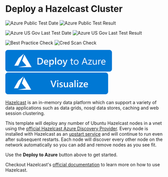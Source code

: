 # Deploy a Hazelcast Cluster

![Azure Public Test Date](https://azurequickstartsservice.blob.core.windows.net/badges/hazelcast-vm-cluster/PublicLastTestDate.svg)
![Azure Public Test Result](https://azurequickstartsservice.blob.core.windows.net/badges/hazelcast-vm-cluster/PublicDeployment.svg)

![Azure US Gov Last Test Date](https://azurequickstartsservice.blob.core.windows.net/badges/hazelcast-vm-cluster/FairfaxLastTestDate.svg)
![Azure US Gov Last Test Result](https://azurequickstartsservice.blob.core.windows.net/badges/hazelcast-vm-cluster/FairfaxDeployment.svg)

![Best Practice Check](https://azurequickstartsservice.blob.core.windows.net/badges/hazelcast-vm-cluster/BestPracticeResult.svg)
![Cred Scan Check](https://azurequickstartsservice.blob.core.windows.net/badges/hazelcast-vm-cluster/CredScanResult.svg)

[![Deploy To Azure](https://raw.githubusercontent.com/Azure/azure-quickstart-templates/master/1-CONTRIBUTION-GUIDE/images/deploytoazure.svg?sanitize=true)](https://portal.azure.com/#create/Microsoft.Template/uri/https%3A%2F%2Fraw.githubusercontent.com%2FAzure%2Fazure-quickstart-templates%2Fmaster%2Fhazelcast-vm-cluster%2Fazuredeploy.json)
[![Visualize](https://raw.githubusercontent.com/Azure/azure-quickstart-templates/master/1-CONTRIBUTION-GUIDE/images/visualizebutton.svg?sanitize=true)](http://armviz.io/#/?load=https%3A%2F%2Fraw.githubusercontent.com%2FAzure%2Fazure-quickstart-templates%2Fmaster%2Fhazelcast-vm-cluster%2Fazuredeploy.json)

[Hazelcast](https://hazelcast.com) is an in-memory data platform which can
support a variety of data applications such as data grids, nosql data stores,
caching and web session clustering.

This template will deploy any number of Ubuntu Hazelcast nodes in a vnet using
the
[official Hazelcast Azure Discovery Provider](https://github.com/hazelcast/hazelcast-azure).
Every node is installed with Hazelcast as an
[upstart service](http://upstart.ubuntu.com/) and will continue to run even
after subsequent restarts. Each node will discover every other node on the
network automatically so you can add and remove nodes as you see fit.

Use the **Deploy to Azure** button above to get started.

Checkout Hazelcast's
[official documentation](http://hazelcast.org/documentation/) to learn more on
how to use Hazelcast.
